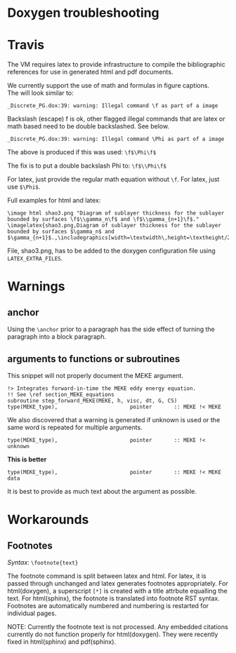 # Doxygen troubleshooting

# Travis

The VM requires latex to provide infrastructure to compile the bibliographic references for use in
generated html and pdf documents.

We currently support the use of math and formulas in figure captions.  
The will look similar to:

```
_Discrete_PG.dox:39: warning: Illegal command \f as part of a image
```

Backslash (escape) f is ok, other flagged illegal commands that are latex or math based need to be
double backslashed.  See below.

```
_Discrete_PG.dox:39: warning: Illegal command \Phi as part of a image
```

The above is produced if this was used: `\f$\Phi\f$`

The fix is to put a double backslash Phi to: `\f$\\Phi\f$`

For latex, just provide the regular math equation without `\f`.  For latex, just use `$\Phi$`.

Full examples for html and latex:
```
\image html shao3.png "Diagram of sublayer thickness for the sublayer bounded by surfaces \f$\\gamma_n\f$ and \f$\\gamma_{n+1}\f$."
\imagelatex{shao3.png,Diagram of sublayer thickness for the sublayer bounded by surfaces $\gamma_n$ and $\gamma_{n+1}$.,\includegraphics[width=\textwidth\,height=\textheight/2\,keepaspectratio=true]}
```

File, shao3.png, has to be added to the doxygen configuration file using `LATEX_EXTRA_FILES`.

# Warnings

## anchor

Using the `\anchor` prior to a paragraph has the side effect of turning the paragraph into a
block paragraph.

## arguments to functions or subroutines

This snippet will not properly document the MEKE argument.
```
!> Integrates forward-in-time the MEKE eddy energy equation.
!! See \ref section_MEKE_equations
subroutine step_forward_MEKE(MEKE, h, visc, dt, G, CS)
type(MEKE_type),                       pointer       :: MEKE !< MEKE
```

We also discovered that a warning is generated if unknown is used or the same word is
repeated for multiple arguments.

```
type(MEKE_type),                       pointer       :: MEKE !< unknown
```

**This is better**
```
type(MEKE_type),                       pointer       :: MEKE !< MEKE data
```

It is best to provide as much text about the argument as possible.

# Workarounds

## Footnotes

*Syntax:* `\footnote{text}`

The footnote command is split between latex and html.  For latex, it is passed through unchanged and latex generates footnotes appropriately.  For html(doxygen), a superscript `[*]` is created with a title attrbute equalling the text.  For html(sphinx), the footnote is translated into footnote RST syntax.  Footnotes are automatically numbered and numbering is restarted for individual pages.

NOTE: Currently the footnote text is not processed.  Any embedded citations currently do not function properly for html(doxygen).  They were recently fixed in html(sphinx) and pdf(sphinx).
